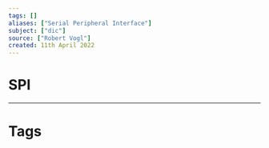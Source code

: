 ```yaml
---
tags: []
aliases: ["Serial Peripheral Interface"]
subject: ["dic"]
source: ["Robert Vogl"]
created: 11th April 2022
---
```


# SPI

---
# Tags
